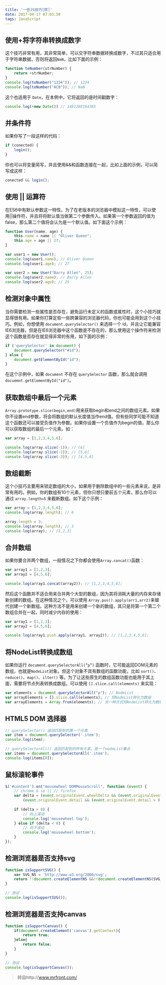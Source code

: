 ```yaml
---
title: '一些JS技巧[转]'
date: 2017-04-17 07:03:50
tags: JavaScript
---
```

## 使用+将字符串转换成数字

这个技巧非常有用，其非常简单，可以交字符串数据转换成数字，不过其只适合用于字符串数据，否则将返回`NaN`，比如下面的示例：
```javascript
function toNumber(strNumber) {
    return +strNumber;
}
console.log(toNumber("1234")); // 1234
console.log(toNumber("ACB")); // NaN
```
这个也适用于 `Date`，在本例中，它将返回的是时间戳数字：
```javascript
console.log(+new Date()) // 1461288164385
```
<!--more-->
## 并条件符

如果你写了一段这样的代码：
```javascript
if (conected) {
    login();
}
```
你也可以将变量简写，并且使用&&和函数连接在一起，比如上面的示例，可以简写成这样：
```javascript
conected && login();
```
## 使用 || 运算符

在ES6中有默认参数这一特性。为了在老版本的浏览器中模拟这一特性，可以使用||操作符，并且将将默认值当做第二个参数传入。如果第一个参数返回的值为 false，那么第二个值将会认为是一个默认值。如下面这个示例：
```javascript
function User(name, age) {
    this.name = name || "Oliver Queen";
    this.age = age || 27;
}
 
var user1 = new User();
console.log(user1.name); // Oliver Queen
console.log(user1.age); // 27
 
var user2 = new User("Barry Allen", 25);
console.log(user2.name); // Barry Allen
console.log(user2.age); // 25
```
## 检测对象中属性

当你需要检测一些属性是否存在，避免运行未定义的函数或属性时，这个小技巧就显得很有用。如果你打算定些一些跨兼容的浏览器代码，你也可能会用到这个小技巧。例如，你想使用 `document.querySelector()` 来选择一个 id，并且让它能兼容IE6浏览器，但是在IE6浏览器中这个函数是不存在的，那么使用这个操作符来检测这个函数是否存在就显得非常的有用，如下面的示例：
```javascript
if ('querySelector' in document) {
    document.querySelector("#id");
} else {
    document.getElementById("id");
}
```
在这个示例中，如果 `document` 不存在 `querySelector` 函数，那么就会调用 `docuemnt.getElementById("id")`。

## 获取数组中最后一个元素
`Array.prototype.slice(begin,end)`用来获取begin和end之间的数组元素。如果你不设置end参数，将会将数组的默认长度值当作end值。但有些同学可能不知道这个函数还可以接受负值作为参数。如果你设置一个负值作为begin的值，那么你可以获取数组的最后一个元素。如：
```javascript
var array = [1,2,3,4,5,6];
 
console.log(array.slice(-1)); // [6]
console.log(array.slice(-2)); // [5,6]
console.log(array.slice(-3)); // [4,5,6]
```
## 数组截断

这个小技巧主要用来锁定数组的大小，如果用于删除数组中的一些元素来说，是非常有用的。例如，你的数组有10个元素，但你只想只要前五个元素，那么你可以通过 `array.length=5` 来截断数组。如下这个示例：
```javascript
var array = [1,2,3,4,5,6];
console.log(array.length); // 6
 
array.length = 3;
console.log(array.length); // 3
console.log(array); // [1,2,3]
```
## 合并数组

如果你要合并两个数组，一般情况之下你都会使用`Array.concat()`函数：
```javascript
var array1 = [1,2,3];
var array2 = [4,5,6];
 
console.log(array1.concat(array2)); // [1,2,3,4,5,6];
```
然后这个函数并不适合用来合并两个大型的数组，因为其将消耗大量的内存来存储新创建的数组。在这种情况之个，可以使用 `Array.pus().apply(arr1,arr2)`来替代创建一个新数组。这种方法不是用来创建一个新的数组，其只是将第一个第二个数组合并在一起，同时减少内存的使用：
```javascript
var array1 = [1,2,3];
var array2 = [4,5,6];
 
console.log(array1.push.apply(array1, array2)); // [1,2,3,4,5,6];
```
## 将NodeList转换成数组

如果你运行 `document.querySelectorAll(“p”)` 函数时，它可能返回DOM元素的数组，也就是`NodeList`对象。但这个对象不具有数组的函数功能，比如 `sort()`、`reduce()`、`map()`、`ilter()` 等。为了让这些原生的数组函数功能也能用于其上面，需要将节点列表转换成数组。可以使用 `[].slice.call(elements)` 来实现：
```javascript
var elements = document.querySelectorAll("p"); // NodeList
var arrayElements = [].slice.call(elements); // 将NodeList转化为数组
var arrayElements = Array.from(elements); // 另一种方式将NodeList转化为数组
```
## HTML5 DOM 选择器
```javascript
// querySelector() 返回匹配到的第一个元素
var item = document.querySelector('.item');
console.log(item);
 
// querySelectorAll() 返回匹配到的所有元素，是一个nodeList集合
var items = document.querySelectorAll('.item');
console.log(items[0]);
```
## 鼠标滚轮事件
```javascript
$('#content').on("mousewheel DOMMouseScroll", function (event) { 
    // chrome & ie || // firefox
    var delta = (event.originalEvent.wheelDelta && (event.originalEvent.wheelDelta > 0 ? 1 : -1)) || 
        (event.originalEvent.detail && (event.originalEvent.detail > 0 ? -1 : 1));  
    
    if (delta > 0) { 
        // 向上滚动
        console.log('mousewheel top');
    } else if (delta < 0) {
        // 向下滚动
        console.log('mousewheel bottom');
    } 
});
```
## 检测浏览器是否支持svg
```javascript
function isSupportSVG() { 
    var SVG_NS = 'http://www.w3.org/2000/svg';
    return !!document.createElementNS &&!!document.createElementNS(SVG_NS, 'svg').createSVGRect; 
} 
 
// 测试
console.log(isSupportSVG());
```
## 检测浏览器是否支持canvas
```javascript
function isSupportCanvas() {
    if(document.createElement('canvas').getContext){
        return true;
    }else{
        return false;
    }
}
 
// 测试
console.log(isSupportCanvas());
```
> 转自http://www.mrfront.com/